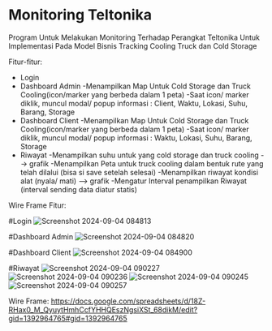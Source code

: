 # Monitoring Teltonika
Program Untuk Melakukan Monitoring Terhadap Perangkat Teltonika Untuk Implementasi Pada Model Bisnis Tracking Cooling Truck dan Cold Storage

Fitur-fitur:
* Login
* Dashboard Admin
  -Menampilkan Map Untuk Cold Storage dan Truck Cooling(icon/marker yang berbeda dalam 1 peta)
  -Saat icon/ marker diklik, muncul modal/ popup informasi : Client, Waktu, Lokasi, Suhu, Barang, Storage
* Dashboard Client
  -Menampilkan Map Untuk Cold Storage dan Truck Cooling(icon/marker yang berbeda dalam 1 peta)
  -Saat icon/ marker diklik, muncul modal/ popup informasi : Waktu, Lokasi, Suhu, Barang, Storage
* Riwayat
  -Menampilkan suhu untuk yang cold storage dan truck cooling --> grafik
  -Menampilkan Peta untuk truck cooling dalam bentuk rute yang telah dilalui (bisa si save setelah selesai)
  -Menampilkan riwayat kondisi alat (nyala/ mati) --> grafik
  -Mengatur Interval penampilkan Riwayat (interval sending data diatur statis)

Wire Frame Fitur:

#Login
![Screenshot 2024-09-04 084813](https://github.com/user-attachments/assets/f16b1219-68a9-4181-a37f-eb0f377cdfae)

#Dashboard Admin
![Screenshot 2024-09-04 084820](https://github.com/user-attachments/assets/3b584993-aad8-4ce6-b546-eb9929c0c113)

#Dashboard Client
![Screenshot 2024-09-04 084900](https://github.com/user-attachments/assets/6b7177e1-c83b-4df3-97f6-d9a486200094)

#Riwayat
![Screenshot 2024-09-04 090227](https://github.com/user-attachments/assets/20d7dcfe-1d78-47de-8fdb-f3b0ab913a2b)
![Screenshot 2024-09-04 090236](https://github.com/user-attachments/assets/46ab746a-0ae0-4d4b-a4eb-8596bde11b5b)
![Screenshot 2024-09-04 090245](https://github.com/user-attachments/assets/6fc97cd1-1bc7-4e53-acef-cfbc055c53bf)
![Screenshot 2024-09-04 090257](https://github.com/user-attachments/assets/80f16a3b-583b-41fc-b4b2-472aa42b81f5)





Wire Frame:
https://docs.google.com/spreadsheets/d/18Z-RHax0_M_QyuytHmhCcfYHHQEszNgsiXSt_68dikM/edit?gid=1392964765#gid=1392964765
